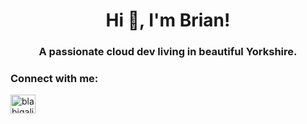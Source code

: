 <h1 align="center">Hi 👋, I'm Brian!</h1>
<h3 align="center">A passionate cloud dev living in beautiful Yorkshire.</h3>

<h3 align="left">Connect with me:</h3>
<p align="left">
<a href="https://linkedin.com/in/blabigalini" target="blank"><img align="center" src="https://raw.githubusercontent.com/rahuldkjain/github-profile-readme-generator/master/src/images/icons/Social/linked-in-alt.svg" alt="blabigalini" height="30" width="40" /></a>
</p>
